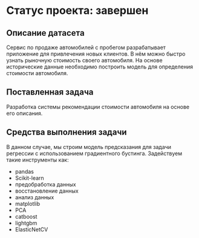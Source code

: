 # Статус проекта: завершен

## Описание датасета
 
Сервис по продаже автомобилей с пробегом  разрабатывает приложение для привлечения новых клиентов. В нём можно быстро узнать рыночную стоимость своего автомобиля. На основе исторические данные необходимо построить модель для определения стоимости автомобиля.

## Поставленная задача

Разработка системы рекомендации стоимости автомобиля на основе его описания.

## Средства выполнения задачи

В данном случае, мы строим модель предсказания для задачи регрессии с использованием градиентного бустинга. Задействуем такие инструменты как:

 * pandas
 * Scikit-learn
 * предобработка данных
 * восстановление данных
 * анализ данных
 * matplotlib
 * PCA
 * catboost
 * lightgbm
 * ElasticNetCV
